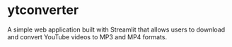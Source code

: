 # ytconverter
A simple web application built with Streamlit that allows users to download and convert YouTube videos to MP3 and MP4 formats. 
